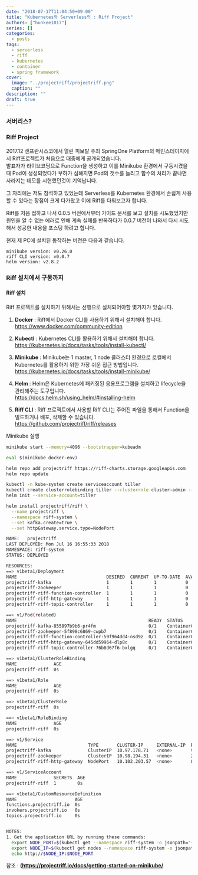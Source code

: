 ```yaml
---
date: "2018-07-17T11:04:50+09:00"
title: "Kubernetes와 Serverless의 : Riff Project"
authors: ["hunkee1017"]
series: []
categories:
  - posts
tags:
  - serverless
  - riff
  - kubernetes
  - container
  - spring framework
cover:
  image: "../projectriff/projectriff.png"
  caption: ""
description: ""
draft: true
---
```


### 서버리스?


### Riff Project

2017.12 샌프란시스코에서 열린 피보탈 주최 SpringOne Platform의 메인스테이지에서 Riff프로젝트가 처음으로 대중에게 공개되었습니다.    
발표자가 라이브코딩으로 Function을 생성하고 이를 Minikube 환경에서 구동시켰을 때 Pod이 생성되었다가 부하가 심해지면 Pod의 갯수를 늘리고 함수의 처리가 끝나면 사라지는 데모를 시현했던것이 기억납니다.    

그 자리에는 저도 참석하고 있었는데 Serverless를 Kubernetes 환경에서 손쉽게 사용할 수 있다는 장점이 크게 다가왔고 이에 Riff를 다뤄보고자 합니다.




Riff를 처음 접하고 나서 0.0.5 버전에서부터 가이드 문서를 보고 설치를 시도했었지만 원인을 알 수 없는 에러로 인해 계속 실패를 반복하다가 0.0.7 버전이 나와서 다시 시도해서 성공한 내용을 포스팅 하려고 합니다.

현재 제 PC에 설치된 동작하는 버전은 다음과 같습니다.

``` 
minikube version: v0.26.0
riff CLI version: v0.0.7
helm version: v2.8.2
```

### Riff 설치에서 구동까지

#### Riff 설치

Riff 프로젝트를 설치하기 위해서는 선행으로 설치되어야할 몇가지가 있습니다.

1. **Docker** : Riff에서 Docker CLI를 사용하기 위해서 설치해야 합니다.    
<https://www.docker.com/community-edition>

2. **Kubectl** : Kubernetes CLI를 활용하기 위해서 설치해야 합니다.    
<https://kubernetes.io/docs/tasks/tools/install-kubectl/>

3. **Minikube** : Minikube는 1 master, 1 node 클러스터 환경으로 로컬에서 Kubernetes를 활용하기 위한 가장 쉬운 접근 방법입니다.     
<https://kubernetes.io/docs/tasks/tools/install-minikube/>

4. **Helm** : Helm은 Kubernetes에 패키징된 응용프로그램을 설치하고 lifecycle을 관리해주는 도구입니다.    
<https://docs.helm.sh/using_helm/#installing-helm>

5. **Riff CLI** : Riff 프로젝트에서 사용할 Riff CLI는 주어진 파일을 통해서 Function을 빌드하거나 배포, 삭제할 수 있습니다.    
<https://github.com/projectriff/riff/releases>

Minikube 실행
``` bash
minikube start --memory=4096 --bootstrapper=kubeadm
```

``` bash
eval $(minikube docker-env)
```

``` bash
helm repo add projectriff https://riff-charts.storage.googleapis.com
helm repo update
```

``` bash
kubectl -n kube-system create serviceaccount tiller
kubectl create clusterrolebinding tiller --clusterrole cluster-admin --serviceaccount=kube-system:tiller
helm init --service-account=tiller
```

``` bash
helm install projectriff/riff \
  --name projectriff \
  --namespace riff-system \
  --set kafka.create=true \
  --set httpGateway.service.type=NodePort
```

``` bash
NAME:   projectriff
LAST DEPLOYED: Mon Jul 16 16:55:33 2018
NAMESPACE: riff-system
STATUS: DEPLOYED

RESOURCES:
==> v1beta1/Deployment
NAME                                  DESIRED  CURRENT  UP-TO-DATE  AVAILABLE  AGE
projectriff-kafka                     1        1        1           0          0s
projectriff-zookeeper                 1        1        1           0          0s
projectriff-riff-function-controller  1        1        1           0          0s
projectriff-riff-http-gateway         1        1        1           0          0s
projectriff-riff-topic-controller     1        1        1           0          0s

==> v1/Pod(related)
NAME                                                  READY  STATUS             RESTARTS  AGE
projectriff-kafka-855897b9b6-pr4fm                    0/1    ContainerCreating  0         0s
projectriff-zookeeper-5f898c6869-cwpb7                0/1    ContainerCreating  0         0s
projectriff-riff-function-controller-59f964dd4-nsd9z  0/1    ContainerCreating  0         0s
projectriff-riff-http-gateway-645dd59964-dlp8c        0/1    ContainerCreating  0         0s
projectriff-riff-topic-controller-76b8d67f6-bxlgq     0/1    ContainerCreating  0         0s

==> v1beta1/ClusterRoleBinding
NAME              AGE
projectriff-riff  0s

==> v1beta1/Role
NAME              AGE
projectriff-riff  0s

==> v1beta1/ClusterRole
projectriff-riff  0s

==> v1beta1/RoleBinding
NAME              AGE
projectriff-riff  0s

==> v1/Service
NAME                           TYPE       CLUSTER-IP     EXTERNAL-IP  PORT(S)       AGE
projectriff-kafka              ClusterIP  10.97.178.71   <none>       9092/TCP      0s
projectriff-zookeeper          ClusterIP  10.98.194.31   <none>       2181/TCP      0s
projectriff-riff-http-gateway  NodePort   10.102.203.57  <none>       80:31223/TCP  0s

==> v1/ServiceAccount
NAME              SECRETS  AGE
projectriff-riff  1        0s

==> v1beta1/CustomResourceDefinition
NAME                      AGE
functions.projectriff.io  0s
invokers.projectriff.io   0s
topics.projectriff.io     0s


NOTES:
1. Get the application URL by running these commands:
  export NODE_PORT=$(kubectl get --namespace riff-system -o jsonpath="{.spec.ports[0].nodePort}" services projectriff-riff-http-gateway)
  export NODE_IP=$(kubectl get nodes --namespace riff-system -o jsonpath="{.items[0].status.addresses[0].address}")
  echo http://$NODE_IP:$NODE_PORT
```

참조 : **(<https://projectriff.io/docs/getting-started-on-minikube/>**


